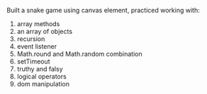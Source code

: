 Built a snake game using canvas element, practiced working with: 
1) array methods 
2) an array of objects 
2) recursion
3) event listener
4) Math.round and Math.random combination 
5) setTimeout 
6) truthy and falsy
7) logical operators 
8) dom manipulation